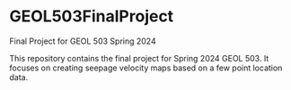 # GEOL503FinalProject
Final Project for GEOL 503 Spring 2024

This repository contains the final project for Spring 2024 GEOL 503. It focuses on creating seepage velocity maps based on a few point location data.
